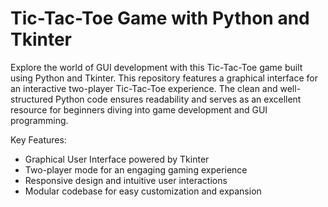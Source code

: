 # Tic-Tac-Toe Game with Python and Tkinter

Explore the world of GUI development with this Tic-Tac-Toe game built using Python and Tkinter. This repository features a graphical interface for an interactive two-player Tic-Tac-Toe experience. The clean and well-structured Python code ensures readability and serves as an excellent resource for beginners diving into game development and GUI programming.

Key Features:
- Graphical User Interface powered by Tkinter
- Two-player mode for an engaging gaming experience
- Responsive design and intuitive user interactions
- Modular codebase for easy customization and expansion
